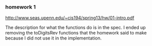 ### homework 1

http://www.seas.upenn.edu/~cis194/spring13/hw/01-intro.pdf

The description for what the functions do is in the spec. I ended up removing the toDigitsRev functions that the homework said to make because I did not use it in the implementation.

